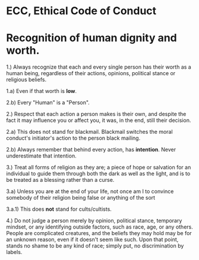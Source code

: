 # ECC, Ethical Code of Conduct
# Recognition of human dignity and worth.
1.) Always recognize that each and every single person has their worth as a human being, regardless of their actions, opinions, political stance or religious beliefs.

1.a) Even if that worth is **low**.

2.b) Every "Human" is a "Person".



2.) Respect that each action a person makes is their own, and despite the fact it may influence you or affect you, it was, in the end, still their decision.

2.a) This does not stand for blackmail. Blackmail switches the moral conduct's initiator's action to the person black mailing.

2.b) Always remember that behind every action, has **intention**. Never underestimate that intention.


3.) Treat all forms of religion as they are; a piece of hope or salvation for an individual to guide them through both the dark as well as the light, and is to be treated as a blessing rather than a curse. 

3.a) Unless you are at the end of your life, not once am I to convince somebody of their religion being false or anything of the sort

3.a.1) This does **not** stand for cults/cultists.


4.)  Do not judge a person merely by opinion, political stance, temporary mindset, or any identifying outside factors, such as race, age, or any others. People are complicated creatures, and the beliefs they may hold may be for an unknown reason, even if it doesn't seem like such. Upon that point, stands no shame to be any kind of race; simply put, no discrimination by labels. 


